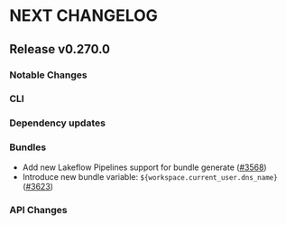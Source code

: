 # NEXT CHANGELOG

## Release v0.270.0

### Notable Changes

### CLI

### Dependency updates

### Bundles
* Add new Lakeflow Pipelines support for bundle generate ([#3568](https://github.com/databricks/cli/pull/3568))
* Introduce new bundle variable: `${workspace.current_user.dns_name}` ([#3623](https://github.com/databricks/cli/pull/3623))

### API Changes
